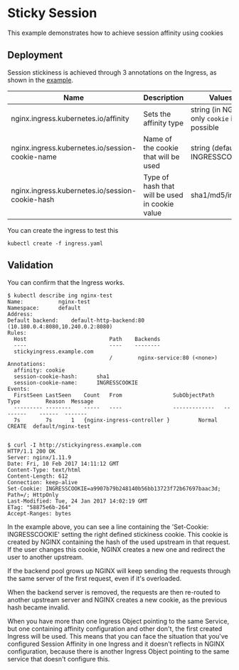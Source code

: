 # Sticky Session

This example demonstrates how to achieve session affinity using cookies

## Deployment

Session stickiness is achieved through 3 annotations on the Ingress, as shown in the [example](ingress.yaml).

|Name|Description|Values|
| --- | --- | --- |
|nginx.ingress.kubernetes.io/affinity|Sets the affinity type|string (in NGINX only ``cookie`` is possible|
|nginx.ingress.kubernetes.io/session-cookie-name|Name of the cookie that will be used|string (default to INGRESSCOOKIE)|
|nginx.ingress.kubernetes.io/session-cookie-hash|Type of hash that will be used in cookie value|sha1/md5/index|

You can create the ingress to test this

```console
kubectl create -f ingress.yaml
```

## Validation

You can confirm that the Ingress works.

```console
$ kubectl describe ing nginx-test
Name:			nginx-test
Namespace:		default
Address:		
Default backend:	default-http-backend:80 (10.180.0.4:8080,10.240.0.2:8080)
Rules:
  Host	                        Path	Backends
  ----	                        ----	--------
  stickyingress.example.com     
                                /   	 nginx-service:80 (<none>)
Annotations:
  affinity:	cookie
  session-cookie-hash:		sha1
  session-cookie-name:		INGRESSCOOKIE
Events:
  FirstSeen	LastSeen	Count	From				SubObjectPath	Type		Reason	Message
  ---------	--------	-----	----				-------------	--------	------	-------
  7s		7s		1	{nginx-ingress-controller }			Normal		CREATE	default/nginx-test
  

$ curl -I http://stickyingress.example.com
HTTP/1.1 200 OK
Server: nginx/1.11.9
Date: Fri, 10 Feb 2017 14:11:12 GMT
Content-Type: text/html
Content-Length: 612
Connection: keep-alive
Set-Cookie: INGRESSCOOKIE=a9907b79b248140b56bb13723f72b67697baac3d; Path=/; HttpOnly
Last-Modified: Tue, 24 Jan 2017 14:02:19 GMT
ETag: "58875e6b-264"
Accept-Ranges: bytes
```
In the example above, you can see a line containing the 'Set-Cookie: INGRESSCOOKIE' setting the right defined stickiness cookie.
This cookie is created by NGINX containing the hash of the used upstream in that request. 
If the user changes this cookie, NGINX creates a new one and redirect the user to another upstream.

If the backend pool grows up NGINX will keep sending the requests through the same server of the first request, even if it's overloaded.

When the backend server is removed, the requests are then re-routed to another upstream server and NGINX creates a new cookie, as the previous hash became invalid.

When you have more than one Ingress Object pointing to the same Service, but one containing affinity configuration and other don't, the first created Ingress will be used. 
This means that you can face the situation that you've configured Session Affinity in one Ingress and it doesn't reflects in NGINX configuration, because there is another Ingress Object pointing to the same service that doesn't configure this.


